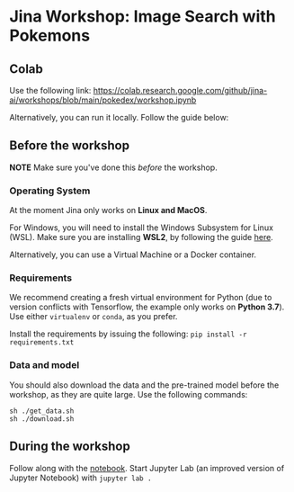# Jina Workshop: Image Search with Pokemons

## Colab

Use the following link: https://colab.research.google.com/github/jina-ai/workshops/blob/main/pokedex/workshop.ipynb

Alternatively, you can run it locally. Follow the guide below:

## Before the workshop

**NOTE** Make sure you've done this *before* the workshop.

### Operating System

At the moment Jina only works on **Linux and MacOS**.

For Windows, you will need to install the Windows Subsystem for Linux (WSL). 
Make sure you are installing **WSL2**, by following the guide [here](https://docs.microsoft.com/en-us/windows/wsl/install-win10).

Alternatively, you can use a Virtual Machine or a Docker container.

### Requirements

We recommend creating a fresh virtual environment for Python (due to version conflicts with Tensorflow, the example only works on **Python 3.7**). 
Use either `virtualenv` or `conda`, as you prefer.

Install the requirements by issuing the following: `pip install -r requirements.txt`

### Data and model

You should also download the data and the pre-trained model before the workshop, as they are quite large.
Use the following commands:

```
sh ./get_data.sh
sh ./download.sh
```

## During the workshop

Follow along with the [notebook](./workshop.ipynb). 
Start Jupyter Lab (an improved version of Jupyter Notebook) with `jupyter lab .`
